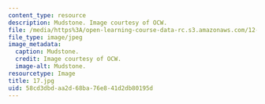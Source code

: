 ```yaml
---
content_type: resource
description: Mudstone. Image courtesy of OCW.
file: /media/https%3A/open-learning-course-data-rc.s3.amazonaws.com/12-110-sedimentary-geology-fall-2004/58cd3dbdaa2d68ba76e841d2db80195d_17.jpg
file_type: image/jpeg
image_metadata:
  caption: Mudstone.
  credit: Image courtesy of OCW.
  image-alt: Mudstone.
resourcetype: Image
title: 17.jpg
uid: 58cd3dbd-aa2d-68ba-76e8-41d2db80195d
---
```

